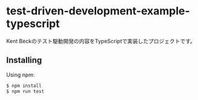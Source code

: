# test-driven-development-example-typescript
Kent Beckのテスト駆動開発の内容をTypeScriptで実装したプロジェクトです。

## Installing

Using npm:


```bash
$ npm install
$ npm run test
```


